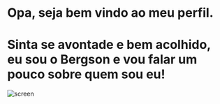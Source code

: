 # Opa, seja bem vindo ao meu perfil. 
# Sinta se avontade e bem acolhido, eu sou o Bergson e vou falar um pouco sobre quem sou eu!
![screen](https://media.giphy.com/media/VtDRXohjexcyCDlL6Z/giphy.gif?cid=ecf05e47l8u4umuimvz6etxovazx6ofszua73ju2mbi9gdej&ep=v1_gifs_search&rid=giphy.gif&ct=g)
